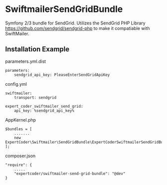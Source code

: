 # SwiftmailerSendGridBundle

Symfony 2/3 bundle for SendGrid. Utilizes the SendGrid PHP Library https://github.com/sendgrid/sendgrid-php 
to make it compatiable with SwiftMailer.

## Installation Example

parameters.yml.dist
```
parameters:
    sendgrid_api_key: PleaseEnterSendGridApiKey
```

config.yml
```
swiftmailer:
    transport: sendgrid
    
expert_coder_swiftmailer_send_grid:
    api_key: %sendgrid_api_key%    
```

AppKernel.php
```
$bundles = [
    .......
    new ExpertCoder\Swiftmailer\SendGridBundle\ExpertCoderSwiftmailerSendGridBundle(),
];
```

composer.json
```
"require": {
    .....
    "expertcoder/swiftmailer-send-grid-bundle": "@dev"
}

```
